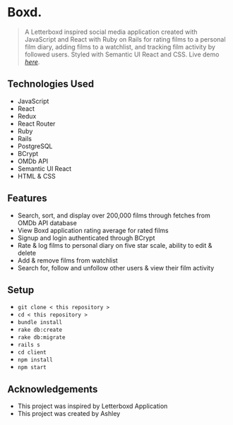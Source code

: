 # Boxd.
> A Letterboxd inspired social media application created with JavaScript and React with Ruby on Rails for rating films to a personal film diary, adding films to a watchlist, and tracking film activity by followed users. Styled with Semantic UI React and CSS.
> Live demo [_here_](https://www.example.com). 

## Technologies Used
- JavaScript
- React
- Redux
- React Router
- Ruby
- Rails
- PostgreSQL
- BCrypt
- OMDb API
- Semantic UI React
- HTML & CSS

## Features
- Search, sort, and display over 200,000 films through fetches from OMDb API database
- View Boxd application rating average for rated films
- Signup and login authenticated through BCrypt
- Rate & log films to personal diary on five star scale, ability to edit & delete
- Add & remove films from watchlist
- Search for, follow and unfollow other users & view their film activity

## Setup
- ` git clone < this repository > `
- ` cd < this repository > `
- ` bundle install `
- ` rake db:create `
- ` rake db:migrate `
- ` rails s `
- ` cd client `
- ` npm install `
- ` npm start `

## Acknowledgements
- This project was inspired by Letterboxd Application
- This project was created by Ashley